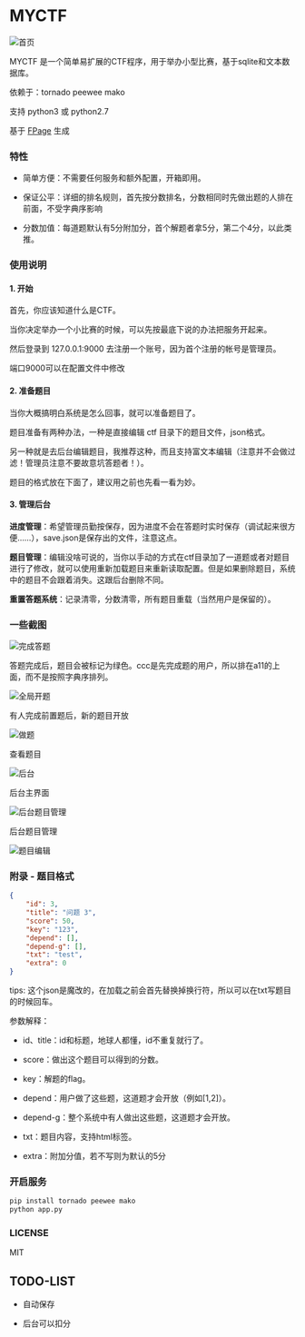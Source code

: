 # MYCTF

![首页](http://rpgame.net/pics/myctf-首页.png)

MYCTF 是一个简单易扩展的CTF程序，用于举办小型比赛，基于sqlite和文本数据库。

依赖于：tornado peewee mako

支持 python3 或 python2.7

基于 [FPage](https://github.com/fy0/fpage) 生成

### 特性

* 简单方便：不需要任何服务和额外配置，开箱即用。

* 保证公平：详细的排名规则，首先按分数排名，分数相同时先做出题的人排在前面，不受字典序影响

* 分数加值：每道题默认有5分附加分，首个解题者拿5分，第二个4分，以此类推。

### 使用说明

#### 1. 开始

首先，你应该知道什么是CTF。

当你决定举办一个小比赛的时候，可以先按最底下说的办法把服务开起来。

然后登录到 127.0.0.1:9000 去注册一个账号，因为首个注册的帐号是管理员。

端口9000可以在配置文件中修改

#### 2. 准备题目

当你大概搞明白系统是怎么回事，就可以准备题目了。

题目准备有两种办法，一种是直接编辑 ctf 目录下的题目文件，json格式。

另一种就是去后台编辑题目，我推荐这种，而且支持富文本编辑（注意并不会做过滤！管理员注意不要故意坑答题者！）。

题目的格式放在下面了，建议用之前也先看一看为妙。

#### 3. 管理后台

**进度管理**：希望管理员勤按保存，因为进度不会在答题时实时保存（调试起来很方便……），save.json是保存出的文件，注意这点。

**题目管理**：编辑没啥可说的，当你以手动的方式在ctf目录加了一道题或者对题目进行了修改，就可以使用重新加载题目来重新读取配置。但是如果删除题目，系统中的题目不会跟着消失。这跟后台删除不同。

**重置答题系统**：记录清零，分数清零，所有题目重载（当然用户是保留的）。

### 一些截图

![完成答题](http://rpgame.net/pics/myctf-完成答题.png)

答题完成后，题目会被标记为绿色。ccc是先完成题的用户，所以排在a11的上面，而不是按照字典序排列。

![全局开题](http://rpgame.net/pics/myctf-全局开题.png)

有人完成前置题后，新的题目开放

![做题](http://rpgame.net/pics/myctf-做题.png)

查看题目

![后台](http://rpgame.net/pics/myctf-控制台.png)

后台主界面

![后台题目管理](http://rpgame.net/pics/myctf-后台题目管理.png)

后台题目管理

![题目编辑](http://rpgame.net/pics/myctf-题目编辑.png)


### 附录 - 题目格式

```json
{
    "id": 3,
    "title": "问题 3",
    "score": 50,
    "key": "123",
    "depend": [],
    "depend-g": [],
    "txt": "test",
    "extra": 0
}
```

tips: 这个json是魔改的，在加载之前会首先替换掉换行符，所以可以在txt写题目的时候回车。

参数解释：

* id、title：id和标题，地球人都懂，id不重复就行了。

* score：做出这个题目可以得到的分数。

* key：解题的flag。

* depend：用户做了这些题，这道题才会开放（例如[1,2]）。

* depend-g：整个系统中有人做出这些题，这道题才会开放。

* txt：题目内容，支持html标签。

* extra：附加分值，若不写则为默认的5分


### 开启服务
```sh
pip install tornado peewee mako
python app.py
```

### LICENSE

MIT

## TODO-LIST

* 自动保存

* 后台可以扣分
